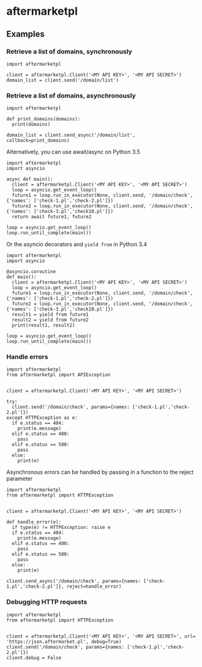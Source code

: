 # aftermarketpl

## Examples

### Retrieve a list of domains, synchronously

```
import aftermarketpl

client = aftermarketpl.Client('<MY API KEY>', '<MY API SECRET>')
domain_list = client.send('/domain/list')
```

### Retrieve a list of domains, asynchronously

```
import aftermarketpl

def print_domains(domains):
  print(domains)

domain_list = client.send_async('/domain/list', callback=print_domains)
```

Alternatively, you can use await/async on Python 3.5

```
import aftermarketpl
import asyncio

async def main():
  client = aftermarketpl.Client('<MY API KEY>', '<MY API SECRET>')
  loop = asyncio.get_event_loop()
  future1 = loop.run_in_executor(None, client.send, '/domain/check', {'names': ['check-1.pl','check-2.pl']})
  future2 = loop.run_in_executor(None, client.send, '/domain/check', {'names': ['check-3.pl','check10.pl']})
  return await future1, future2

loop = asyncio.get_event_loop()
loop.run_until_complete(main())
```

Or the asyncio decorators and `yield from` in Python 3.4

```
import aftermarketpl
import asyncio

@asyncio.coroutine
def main():
  client = aftermarketpl.Client('<MY API KEY>', '<MY API SECRET>')
  loop = asyncio.get_event_loop()
  future1 = loop.run_in_executor(None, client.send, '/domain/check', {'names': ['check-1.pl','check-2.pl']})
  future2 = loop.run_in_executor(None, client.send, '/domain/check', {'names': ['check-3.pl','check10.pl']})
  result1 = yield from future1
  result2 = yield from future2
  print(result1, result2)

loop = asyncio.get_event_loop()
loop.run_until_complete(main())
```

### Handle errors

```
import aftermarketpl
from aftermarketpl import APIException


client = aftermarketpl.Client('<MY API KEY>', '<MY API SECRET>')

try: 
  client.send('/domain/check', params={names: ['check-1.pl','check-2.pl']})
except HTTPException as e:
  if e.status == 404:
    print(e.message)
  elif e.status == 400:
    pass
  elif e.status == 500:
    pass
  else:
    print(e)

```

Asynchronous errors can be handled by passing in a function to the reject parameter

```
import aftermarketpl
from aftermarketpl import HTTPException


client = aftermarketpl.Client('<MY API KEY>', '<MY API SECRET>')

def handle_error(e):
  if type(e) != HTTPException: raise e
  if e.status == 404:
    print(e.message)
  elif e.status == 400:
    pass
  elif e.status == 500:
    pass
  else:
    print(e)

client.send_async('/domain/check', params={names: ['check-1.pl','check-2.pl']}, reject=handle_error)
```

### Debugging HTTP requests
```
import aftermarketpl
from aftermarketpl import HTTPException


client = aftermarketpl.Client('<MY API KEY>', '<MY API SECRET>', url= 'https://json.aftermarket.pl', debug=True)
client.send('/domain/check', params={names: ['check-1.pl','check-2.pl']})
client.debug = False
```
